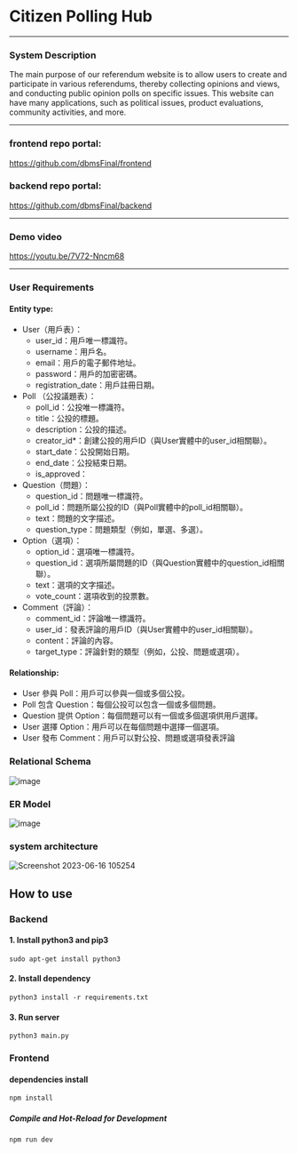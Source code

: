# Citizen Polling Hub

***
### System Description
The main purpose of our referendum website is to allow users to create and participate in various referendums, thereby collecting opinions and views, and conducting public opinion polls on specific issues. This website can have many applications, such as political issues, product evaluations, community activities, and more.

***

### frontend repo portal: 
https://github.com/dbmsFinal/frontend
### backend repo portal:
https://github.com/dbmsFinal/backend

***
### Demo video
https://youtu.be/7V72-Nncm68

***
### User Requirements
#### Entity type:
- User（用戶表）：
  - user_id：用戶唯一標識符。
  - username：用戶名。
  - email：用戶的電子郵件地址。
  - password：用戶的加密密碼。
  - registration_date：用戶註冊日期。
- Poll （公投議題表）：
  - poll_id：公投唯一標識符。
  - title：公投的標題。
  - description：公投的描述。
  - creator_id*：創建公投的用戶ID（與User實體中的user_id相關聯）。
  - start_date：公投開始日期。
  - end_date：公投結束日期。
  - is_approved：
- Question（問題）：
  - question_id：問題唯一標識符。
  - poll_id：問題所屬公投的ID（與Poll實體中的poll_id相關聯）。
  - text：問題的文字描述。
  - question_type：問題類型（例如，單選、多選）。
- Option（選項）：
  - option_id：選項唯一標識符。
  - question_id：選項所屬問題的ID（與Question實體中的question_id相關
  聯）。
  - text：選項的文字描述。
  - vote_count：選項收到的投票數。
- Comment（評論）：
  - comment_id：評論唯一標識符。
  - user_id：發表評論的用戶ID（與User實體中的user_id相關聯）。
  - content：評論的內容。
  - target_type：評論針對的類型（例如，公投、問題或選項）。
#### Relationship:
  - User 參與 Poll：用戶可以參與一個或多個公投。
  - Poll 包含 Question：每個公投可以包含一個或多個問題。
  - Question 提供 Option：每個問題可以有一個或多個選項供用戶選擇。
  - User 選擇 Option：用戶可以在每個問題中選擇一個選項。
  - User 發布 Comment：用戶可以對公投、問題或選項發表評論

### Relational Schema
![image](https://github.com/yvonne90190/Citizen-Polling-Hub/assets/74034659/a8a1eed2-7e77-4ab4-9279-cd4bcc2e33ff)

### ER Model
![image](https://github.com/yvonne90190/Citizen-Polling-Hub/assets/74034659/1a553cd4-73b4-478e-b985-f4166da95db2)

### system architecture
![Screenshot 2023-06-16 105254](https://github.com/dbmsFinal/documents/assets/64206644/5deec497-8428-4712-9ccd-07db158f6bc3)



## How to use

### Backend

#### 1. Install python3 and pip3
```
sudo apt-get install python3

```
#### 2. Install dependency
```
python3 install -r requirements.txt
```
#### 3. Run server
```
python3 main.py
```
### Frontend

#### dependencies install

```sh
npm install
```

##### Compile and Hot-Reload for Development

```sh
npm run dev
```
